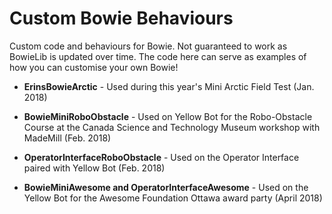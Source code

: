 # Custom Bowie Behaviours

Custom code and behaviours for Bowie. Not guaranteed to work as BowieLib is updated over time. The code here can serve as examples of how you can customise your own Bowie!

* **ErinsBowieArctic** - Used during this year's Mini Arctic Field Test (Jan. 2018)

* **BowieMiniRoboObstacle** - Used on Yellow Bot for the Robo-Obstacle Course at the Canada Science and Technology Museum workshop with MadeMill (Feb. 2018)

* **OperatorInterfaceRoboObstacle** - Used on the Operator Interface paired with Yellow Bot (Feb. 2018)

* **BowieMiniAwesome and OperatorInterfaceAwesome** - Used on the Yellow Bot for the Awesome Foundation Ottawa award party (April 2018)
